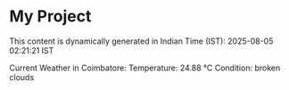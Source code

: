 # My Project

This content is dynamically generated in Indian Time (IST): 2025-08-05 02:21:21 IST


Current Weather in Coimbatore:
Temperature: 24.88 °C
Condition: broken clouds
